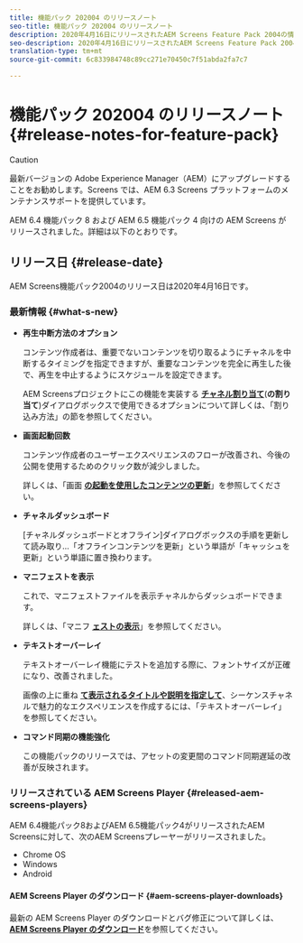```yaml
---
title: 機能パック 202004 のリリースノート
seo-title: 機能パック 202004 のリリースノート
description: 2020年4月16日にリリースされたAEM Screens Feature Pack 2004の情報を入手するには、このページに従ってください。
seo-description: 2020年4月16日にリリースされたAEM Screens Feature Pack 2004の情報を入手するには、このページに従ってください。
translation-type: tm+mt
source-git-commit: 6c833984748c89cc271e70450c7f51abda2fa7c7

---
```



# 機能パック 202004 のリリースノート {#release-notes-for-feature-pack}

>[!CAUTION]
>
>最新バージョンの Adobe Experience Manager（AEM）にアップグレードすることをお勧めします。Screens では、AEM 6.3 Screens プラットフォームのメンテナンスサポートを提供しています。

AEM 6.4 機能パック 8 および AEM 6.5 機能パック 4 向けの AEM Screens がリリースされました。詳細は以下のとおりです。

## リリース日 {#release-date}

AEM Screens機能パック2004のリリース日は2020年4月16日です。

### 最新情報 {#what-s-new}

* **再生中断方法のオプション**

   コンテンツ作成者は、重要でないコンテンツを切り取るようにチャネルを中断するタイミングを指定できますが、重要なコンテンツを完全に再生した後で、再生を中止するようにスケジュールを設定できます。

   AEM Screensプロジェクトにこの機能を実装する **[チャネル割り当て](/help/user-guide/channel-assignment.md#interruption-method-channel)**(**の割り当て**)ダイアログボックスで使用できるオプションについて詳しくは、「割り込み方法」の節を参照してください。

* **画面起動回数**

   コンテンツ作成者のユーザーエクスペリエンスのフローが改善され、今後の公開を使用するためのクリック数が減少しました。

   詳しくは、「画面 **[の起動を使用したコンテンツの更新](launches.md)**」を参照してください。

* **チャネルダッシュボード**

   [チャネルダッシュボードとオフライン]ダイアログボックスの手順を更新して読み取り…「オフラインコンテンツを更新」という単語が「キャッシュを更新」という単語に置き換わります。


* **マニフェストを表示**

   これで、マニフェストファイルを表示チャネルからダッシュボードできます。

   詳しくは、「マニフ **[ェストの表示](/help/user-guide/managing-channels.md#view-manifest)**」を参照してください。

* **テキストオーバーレイ**

   テキストオーバーレイ機能にテストを追加する際に、フォントサイズが正確になり、改善されました。

   画像の上に重ね **[て表示されるタイトルや説明を指定して](text-overlay.md)**、シーケンスチャネルで魅力的なエクスペリエンスを作成するには、「テキストオーバーレイ」を参照してください。

* **コマンド同期の機能強化**

   この機能パックのリリースでは、アセットの変更間のコマンド同期遅延の改善が反映されます。

### リリースされている AEM Screens Player {#released-aem-screens-players}

AEM 6.4機能パック8およびAEM 6.5機能パック4がリリースされたAEM Screensに対して、次のAEM Screensプレーヤーがリリースされました。

* Chrome OS
* Windows
* Android

#### AEM Screens Player のダウンロード {#aem-screens-player-downloads}

最新の AEM Screens Player のダウンロードとバグ修正について詳しくは、[**AEM Screens Player のダウンロード&#x200B;**](https://download.macromedia.com/screens/)を参照してください。
